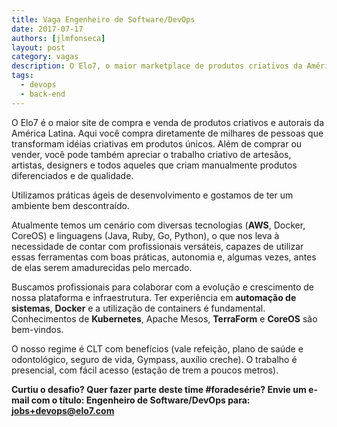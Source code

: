 ```yaml
---
title: Vaga Engenheiro de Software/DevOps
date: 2017-07-17
authors: [jlmfonseca]
layout: post
category: vagas
description: O Elo7, o maior marketplace de produtos criativos da América Latina, está com muitos desafios técnicos para implementar com seus novos projetos. Estamos à procura de Engenheiros de Software/DevOps para fazer parte do nosso time.
tags:
  - devops
  - back-end
---
```


O Elo7 é o maior site de compra e venda de produtos criativos e autorais da América Latina. Aqui você compra diretamente de milhares de pessoas que transformam idéias criativas em produtos únicos. Além de comprar ou vender, você pode também apreciar o trabalho criativo de artesãos, artistas, designers e todos aqueles que criam manualmente produtos diferenciados e de qualidade.

Utilizamos práticas ágeis de desenvolvimento e gostamos de ter um ambiente bem descontraído.

Atualmente temos um cenário com diversas tecnologias (**AWS**, Docker, CoreOS) e linguagens (Java, Ruby, Go, Python), o que nos leva à necessidade de contar com profissionais versáteis, capazes de utilizar essas ferramentas com boas práticas, autonomia e, algumas vezes, antes de elas serem amadurecidas pelo mercado.

Buscamos profissionais para colaborar com a evolução e crescimento de nossa plataforma e infraestrutura. Ter experiência em **automação de sistemas**, **Docker** e a utilização de containers é fundamental. Conhecimentos de **Kubernetes**, Apache Mesos, **TerraForm** e **CoreOS** são bem-vindos.

O nosso regime é CLT com benefícios (vale refeição, plano de saúde e odontológico, seguro de vida, Gympass, auxílio creche). O trabalho é presencial, com fácil acesso (estação de trem a poucos metros).

**Curtiu o desafio? Quer fazer parte deste time #foradesérie? Envie um e-mail com o título: Engenheiro de Software/DevOps para: jobs+devops@elo7.com**
